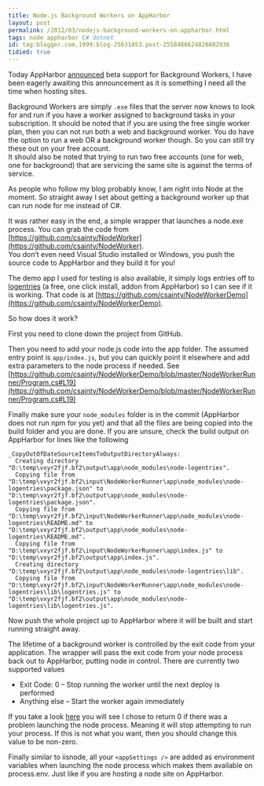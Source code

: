 ```yaml
---
title: Node.js Background Workers on AppHarbor
layout: post
permalink: /2012/03/nodejs-background-workers-on-appharbor.html
tags: node appharbor C# dotnet
id: tag:blogger.com,1999:blog-25631453.post-2558486624826802936
tidied: true
---
```


Today AppHarbor [announced](http://blog.appharbor.com/2012/03/08/background-workers-in-beta) beta support for Background Workers, I have been eagerly awaiting this announcement as it is something I need all the time when hosting sites.  

Background Workers are simply `.exe` files that the server now knows to look for and run if you have a worker assigned to background tasks in your subscription. It should be noted that if you are using the free single worker plan, then you can not run both a web and background worker. You do have the option to run a web OR a background worker though. So you can still try these out on your free account.  
It should also be noted that trying to run two free accounts (one for web, one for background) that are servicing the same site is against the terms of service.  

As people who follow my blog probably know, I am right into Node at the moment. So straight away I set about getting a background worker up that can run node for me instead of C#.  

It was rather easy in the end, a simple wrapper that launches a node.exe process. You can grab the code from [https://github.com/csainty/NodeWorker](https://github.com/csainty/NodeWorker).  
You don’t even need Visual Studio installed or Windows, you push the source code to AppHarbor and they build it for you!  

The demo app I used for testing is also available, it simply logs entries off to [logentries](http://logentries.com/) (a free, one click install, addon from AppHarbor) so I can see if it is working. That code is at [https://github.com/csainty/NodeWorkerDemo](https://github.com/csainty/NodeWorkerDemo).  

So how does it work?  

First you need to clone down the project from GitHub.  

Then you need to add your node.js code into the app folder. The assumed entry point is `app/index.js`, but you can quickly point it elsewhere and add extra parameters to the node process if needed.   See [https://github.com/csainty/NodeWorkerDemo/blob/master/NodeWorkerRunner/Program.cs#L19](https://github.com/csainty/NodeWorkerDemo/blob/master/NodeWorkerRunner/Program.cs#L19)  

Finally make sure your `node_modules` folder is in the commit (AppHarbor does not run npm for you yet) and that all the files are being copied into the build folder and you are done.   If you are unsure, check the build output on AppHarbor for lines like the following  

```
_CopyOutOfDateSourceItemsToOutputDirectoryAlways:
  Creating directory "D:\temp\vxyr2fjf.bf2\output\app\node_modules\node-logentries".
  Copying file from "D:\temp\vxyr2fjf.bf2\input\NodeWorkerRunner\app\node_modules\node-logentries\package.json" to "D:\temp\vxyr2fjf.bf2\output\app\node_modules\node-logentries\package.json".
  Copying file from "D:\temp\vxyr2fjf.bf2\input\NodeWorkerRunner\app\node_modules\node-logentries\README.md" to "D:\temp\vxyr2fjf.bf2\output\app\node_modules\node-logentries\README.md".
  Copying file from "D:\temp\vxyr2fjf.bf2\input\NodeWorkerRunner\app\index.js" to "D:\temp\vxyr2fjf.bf2\output\app\index.js".
  Creating directory "D:\temp\vxyr2fjf.bf2\output\app\node_modules\node-logentries\lib".
  Copying file from "D:\temp\vxyr2fjf.bf2\input\NodeWorkerRunner\app\node_modules\node-logentries\lib\logentries.js" to "D:\temp\vxyr2fjf.bf2\output\app\node_modules\node-logentries\lib\logentries.js".
```  
  
Now push the whole project up to AppHarbor where it will be built and start running straight away.  

The lifetime of a background worker is controlled by the exit code from your application. The wrapper will pass the exit code from your node process back out to AppHarbor, putting node in control. There are currently two supported values

* Exit Code: 0 – Stop running the worker until the next deploy is performed
* Anything else – Start the worker again immediately   

If you take a look [here](https://github.com/csainty/NodeWorkerDemo/blob/master/NodeWorkerRunner/Program.cs#L40) you will see I chose to return 0 if there was a problem launching the node process. Meaning it will stop attempting to run your process. If this is not what you want, then you should change this value to be non-zero.  

Finally similar to iisnode, all your `<appSettings />` are added as environment variables when launching the node process which makes them available on process.env. Just like if you are hosting a node site on AppHarbor.  
